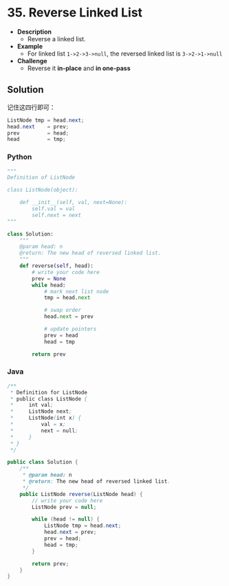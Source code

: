 # 35. Reverse Linked List

- **Description**
    - Reverse a linked list.  
- **Example**
    - For linked list `1->2->3->null`, the reversed linked list is `3->2->1->null`
- **Challenge**
    - Reverse it **in-place** and **in one-pass**


## Solution

记住这四行即可：

```java
ListNode tmp = head.next;
head.next    = prev;
prev         = head;
head         = tmp;
```

### Python

```python
"""
Definition of ListNode

class ListNode(object):

    def __init__(self, val, next=None):
        self.val = val
        self.next = next
"""

class Solution:
    """
    @param head: n
    @return: The new head of reversed linked list.
    """
    def reverse(self, head):
        # write your code here
        prev = None
        while head:
            # mark next list node
            tmp = head.next

            # swap order
            head.next = prev

            # update pointers
            prev = head
            head = tmp

        return prev

```


### Java

```java
/**
 * Definition for ListNode
 * public class ListNode {
 *     int val;
 *     ListNode next;
 *     ListNode(int x) {
 *         val = x;
 *         next = null;
 *     }
 * }
 */

public class Solution {
    /**
     * @param head: n
     * @return: The new head of reversed linked list.
     */
    public ListNode reverse(ListNode head) {
        // write your code here
        ListNode prev = null;

        while (head != null) {
            ListNode tmp = head.next;
            head.next = prev;
            prev = head;
            head = tmp;
        }

        return prev;
    }
}
```
